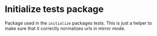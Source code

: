 Initialize tests package
========================

Package used in the `initialize` packages tests. This is just a helper to make
sure that it correctly normalizes urls in mirror mode.
